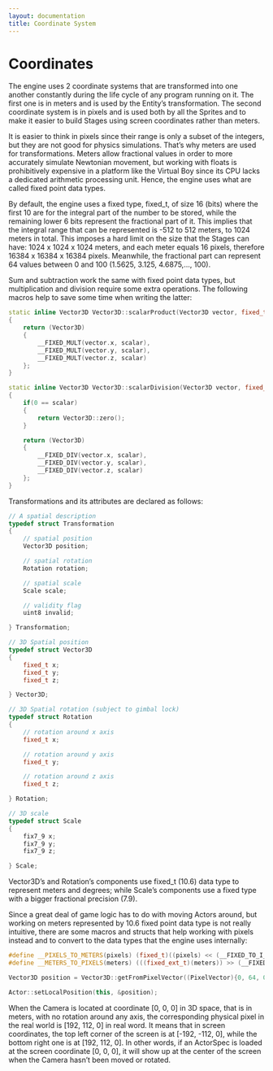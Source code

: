```yaml
---
layout: documentation
title: Coordinate System
---
```


# Coordinates

The engine uses 2 coordinate systems that are transformed into one another constantly during the life cycle of any program running on it. The first one is in meters and is used by the Entity’s transformation. The second coordinate system is in pixels and is used both by all the Sprites and to make it easier to build Stages using screen coordinates rather than meters.

It is easier to think in pixels since their range is only a subset of the integers, but they are not good for physics simulations. That’s why meters are used for transformations. Meters allow fractional values in order to more accurately simulate Newtonian movement, but working with floats is prohibitively expensive in a platform like the Virtual Boy since its CPU lacks a dedicated arithmetic processing unit. Hence, the engine uses what are called fixed point data types.

By default, the engine uses a fixed type, fixed_t, of size 16 (bits) where the first 10 are for the integral part of the number to be stored, while the remaining lower 6 bits represent the fractional part of it. This implies that the integral range that can be represented is -512 to 512 meters, to 1024 meters in total. This imposes a hard limit on the size that the Stages can have: 1024 x 1024 x 1024 meters, and each meter equals 16 pixels, therefore 16384 x 16384 x 16384 pixels. Meanwhile, the fractional part can represent 64 values between 0 and 100 (1.5625, 3.125, 4.6875,..., 100).

Sum and subtraction work the same with fixed point data types, but multiplication and division require some extra operations. The following macros help to save some time when writing the latter:

```cpp
static inline Vector3D Vector3D::scalarProduct(Vector3D vector, fixed_t scalar)
{
    return (Vector3D)
    {
        __FIXED_MULT(vector.x, scalar),
        __FIXED_MULT(vector.y, scalar),
        __FIXED_MULT(vector.z, scalar)
    };
}

static inline Vector3D Vector3D::scalarDivision(Vector3D vector, fixed_t scalar)
{
    if(0 == scalar)
    {
        return Vector3D::zero();
    }

    return (Vector3D)
    {
        __FIXED_DIV(vector.x, scalar),
        __FIXED_DIV(vector.y, scalar),
        __FIXED_DIV(vector.z, scalar)
    };
}
```

Transformations and its attributes are declared as follows:

```cpp
// A spatial description
typedef struct Transformation
{
    // spatial position
    Vector3D position;

    // spatial rotation
    Rotation rotation;

    // spatial scale
    Scale scale;

    // validity flag
    uint8 invalid;

} Transformation;

// 3D Spatial position
typedef struct Vector3D
{
    fixed_t x;
    fixed_t y;
    fixed_t z;

} Vector3D;

// 3D Spatial rotation (subject to gimbal lock)
typedef struct Rotation
{
    // rotation around x axis
    fixed_t x;

    // rotation around y axis
    fixed_t y;

    // rotation around z axis
    fixed_t z;

} Rotation;

// 3D scale
typedef struct Scale
{
    fix7_9 x;
    fix7_9 y;
    fix7_9 z;

} Scale;
```

Vector3D’s and Rotation’s components use fixed_t (10.6) data type to represent meters and degrees; while Scale’s components use a fixed type with a bigger fractional precision (7.9).

Since a great deal of game logic has to do with moving Actors around, but working on meters represented by 10.6 fixed point data type is not really intuitive, there are some macros and structs that help working with pixels instead and to convert to the data types that the engine uses internally:

```cpp
#define __PIXELS_TO_METERS(pixels) (fixed_t)((pixels) << (__FIXED_TO_I_BITS - __PIXELS_PER_METER_2_POWER))
#define __METERS_TO_PIXELS(meters) (((fixed_ext_t)(meters)) >> (__FIXED_TO_I_BITS - __PIXELS_PER_METER_2_POWER))
```

```cpp
Vector3D position = Vector3D::getFromPixelVector((PixelVector){0, 64, 0, 0});

Actor::setLocalPosition(this, &position);
```

When the Camera is located at coordinate [0, 0, 0] in 3D space, that is in meters, with no rotation around any axis, the corresponding physical pixel in the real world is [192, 112, 0] in real word. It means that in screen coordinates, the top left corner of the screen is at [-192, -112, 0], while the bottom right one is at [192, 112, 0]. In other words, if an ActorSpec is loaded at the screen coordinate [0, 0, 0], it will show up at the center of the screen when the Camera hasn’t been moved or rotated.
